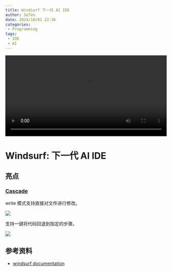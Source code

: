 ```yaml
---
title: Windsurf 下一代 AI IDE
author: Se7en
date: 2024/10/01 22:36
categories:
 - Programming
tags:
 - IDE
 - AI
---
```


<video width="100%" controls>
  <source src="https://mintlify.s3-us-west-1.amazonaws.com/codeium/assets/windsurf-continue.mp4" type="video/mp4">
</video>

# Windsurf: 下一代 AI IDE

## 亮点

### [Cascade](https://docs.codeium.com/windsurf/cascade)

write 模式支持直接对文件进行修改。

![](https://chengzw258.oss-cn-beijing.aliyuncs.com/Article/202411221041490.png)

支持一键将代码回退到指定的步骤。

![](https://chengzw258.oss-cn-beijing.aliyuncs.com/Article/202411221038220.png)

## 参考资料

- [windsurf documentation](https://docs.codeium.com/windsurf/getting-started)